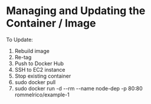 # Managing and Updating the Container / Image

To Update: 
1. Rebuild image
2. Re-tag
3. Push to Docker Hub
4. SSH to EC2 instance
5. Stop existing container
6. sudo docker pull
7. sudo docker run -d --rm --name node-dep -p 80:80 rommelrico/example-1

